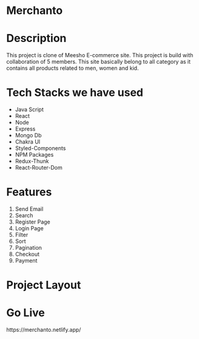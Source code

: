 <h1>Merchanto<h1>  


<h1>Description</h1>
<p>This project is clone of Meesho E-commerce site. This project is build with collaboration of 5 members. This site basically belong to all category  as it contains all products related to men, women and kid.</p>

<h1>Tech Stacks we have used</h1>

<ul>
<li>Java Script</li>
<li>React</li>
<li>Node</li>
<li>Express</li>
<li>Mongo Db</li>
<li>Chakra UI</li>
<li>Styled-Components</li>
<li>NPM Packages</li>
<li>Redux-Thunk</li>
<li>React-Router-Dom</li>
  
</ul>

<h1>Features</h1>
<ol>
<li>Send Email</li>
<li>Search</li>
<li>Register Page</li>
<li>Login Page</li>
<li>Filter</li>
<li>Sort</li>
<li>Pagination</li>
<li>Checkout</li>
<li>Payment</li>

</ol>

<h1>Project Layout</>



<h1>Go Live</h1>
https://merchanto.netlify.app/

